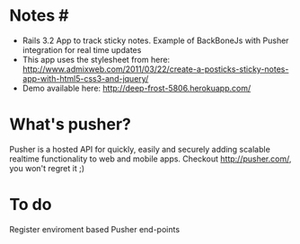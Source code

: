 # Notes #

- Rails 3.2 App to track sticky notes. Example of BackBoneJs with Pusher integration for real time updates
- This app uses the stylesheet from here: http://www.admixweb.com/2011/03/22/create-a-posticks-sticky-notes-app-with-html5-css3-and-jquery/
- Demo available here: http://deep-frost-5806.herokuapp.com/

# What's pusher? #

Pusher is a hosted API for quickly, easily and securely adding scalable realtime functionality to web and mobile apps.
Checkout http://pusher.com/, you won't regret it ;)

# To do #

Register enviroment based Pusher end-points
